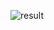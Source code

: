 ![result](https://github.com/Khawaja-Abdul-Haleem/IOS_Dev_SwiftUI/assets/59179832/90b44856-1d0a-449f-962b-35377e88f5ed)
